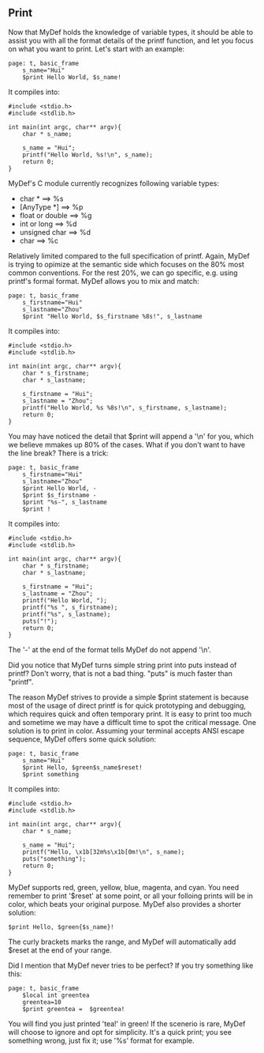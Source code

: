Print
------

Now that MyDef holds the knowledge of variable types, it should be able to assist you with all the format details of the printf function, and let you focus on what you want to print. Let's start with an example:

```
page: t, basic_frame
    s_name="Hui"
    $print Hello World, $s_name!
```
It compiles into:
```
#include <stdio.h>
#include <stdlib.h>

int main(int argc, char** argv){
    char * s_name;

    s_name = "Hui";
    printf("Hello World, %s!\n", s_name);
    return 0;
}

```

MyDef's C module currently recognizes following variable types:

* char * ==> %s
* [AnyType *] ==> %p
* float or double ==> %g
* int or long ==> %d
* unsigned char ==> %d
* char ==> %c

Relatively limited compared to the full specification of printf. Again, MyDef is trying to opimize at the semantic side which focuses on the 80% most common conventions. For the rest 20%, we can go specific, e.g. using printf's formal format. MyDef allows you to mix and match:

```
page: t, basic_frame
    s_firstname="Hui"
    s_lastname="Zhou"
    $print "Hello World, $s_firstname %8s!", s_lastname
```
It compiles into:
```
#include <stdio.h>
#include <stdlib.h>

int main(int argc, char** argv){
    char * s_firstname;
    char * s_lastname;

    s_firstname = "Hui";
    s_lastname = "Zhou";
    printf("Hello World, %s %8s!\n", s_firstname, s_lastname);
    return 0;
}

```

You may have noticed the detail that $print will append a '\n' for you, which we believe mmakes up 80% of the cases. What if you don't want to have the line break? There is a trick:

```
page: t, basic_frame
    s_firstname="Hui"
    s_lastname="Zhou"
    $print Hello World, -
    $print $s_firstname -
    $print "%s-", s_lastname
    $print !
```
It compiles into:
```
#include <stdio.h>
#include <stdlib.h>

int main(int argc, char** argv){
    char * s_firstname;
    char * s_lastname;

    s_firstname = "Hui";
    s_lastname = "Zhou";
    printf("Hello World, ");
    printf("%s ", s_firstname);
    printf("%s", s_lastname);
    puts("!");
    return 0;
}
```

The '-' at the end of the format tells MyDef do not append '\n'. 

Did you notice that MyDef turns simple string print into puts instead of printf? Don't worry, that is not a bad thing. "puts" is much faster than "printf".

The reason MyDef strives to provide a simple $print statement is because most of the usage of direct printf is for quick prototyping and debugging, which requires quick and often temporary print. It is easy to print too much and sometime we may have a difficult time to spot the critical message. One solution is to print in color. Assuming your terminal accepts ANSI escape sequence, MyDef offers some quick solution:
```
page: t, basic_frame
    s_name="Hui"
    $print Hello, $green$s_name$reset!
    $print something
```
It compiles into:
```
#include <stdio.h>
#include <stdlib.h>

int main(int argc, char** argv){
    char * s_name;

    s_name = "Hui";
    printf("Hello, \x1b[32m%s\x1b[0m!\n", s_name);
    puts("something");
    return 0;
}

```

MyDef supports red, green, yellow, blue, magenta, and cyan. You need remember to print '$reset' at some point, or all your folloing prints will be in color, which beats your original purpose. MyDef also provides a shorter solution:
```
$print Hello, $green{$s_name}!
```
The curly brackets marks the range, and MyDef will automatically add $reset at the end of your range. 

Did I mention that MyDef never tries to be perfect? If you try something like this:
```
page: t, basic_frame
    $local int greentea
    greentea=10
    $print greentea =  $greentea!
```

You will find you just printed 'tea!' in green! If the scenerio is rare, MyDef will choose to ignore and opt for simplicity. It's a quick print; you see something wrong, just fix it; use '%s' format for example.




